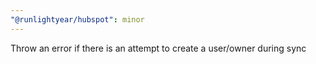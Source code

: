 ```yaml
---
"@runlightyear/hubspot": minor
---
```


Throw an error if there is an attempt to create a user/owner during sync
